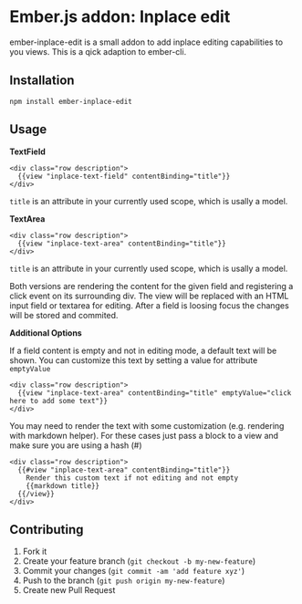 # Ember.js addon: Inplace edit

ember-inplace-edit is a small addon to add inplace editing capabilities to you views. This is a qick adaption to ember-cli.

## Installation

`npm install ember-inplace-edit`

## Usage

**TextField**

    <div class="row description">
      {{view "inplace-text-field" contentBinding="title"}}
    </div>

`title` is an attribute in your currently used scope, which is usally a model.

**TextArea**

    <div class="row description">
      {{view "inplace-text-area" contentBinding="title"}}
    </div>

`title` is an attribute in your currently used scope, which is usally a model.

Both versions are rendering the content for the given field and registering a click event on its surrounding div. The view will be replaced with an HTML input 
field or textarea for editing. After a field is loosing focus the changes will be stored and commited.

**Additional Options**

If a field content is empty and not in editing mode, a default text will be shown. You can customize this text by setting a value for attribute `emptyValue`

    <div class="row description">
      {{view "inplace-text-area" contentBinding="title" emptyValue="click here to add some text"}}
    </div>

You may need to render the text with some customization (e.g. rendering with markdown helper). For these cases just pass a block to a view and make sure you are using a hash (#)

    <div class="row description">
      {{#view "inplace-text-area" contentBinding="title"}}
        Render this custom text if not editing and not empty
        {{markdown title}}
      {{/view}}
    </div>

## Contributing

1. Fork it
2. Create your feature branch (`git checkout -b my-new-feature`)
3. Commit your changes (`git commit -am 'add feature xyz'`)
4. Push to the branch (`git push origin my-new-feature`)
5. Create new Pull Request

